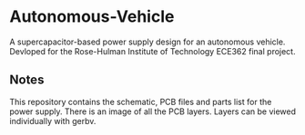# Autonomous-Vehicle
A supercapacitor-based power supply design for an autonomous vehicle. Devloped for the Rose-Hulman Institute of Technology ECE362 final project.

## Notes
This repository contains the schematic, PCB files and parts list for the power supply. There is an image of all the PCB layers. Layers can be viewed individually with gerbv.

